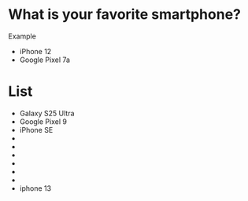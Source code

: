 # What is your favorite smartphone?
Example
- iPhone 12
- Google Pixel 7a

# List
- Galaxy S25 Ultra
- Google Pixel 9
- iPhone SE
-
-
-
-
-
-
- iphone 13
